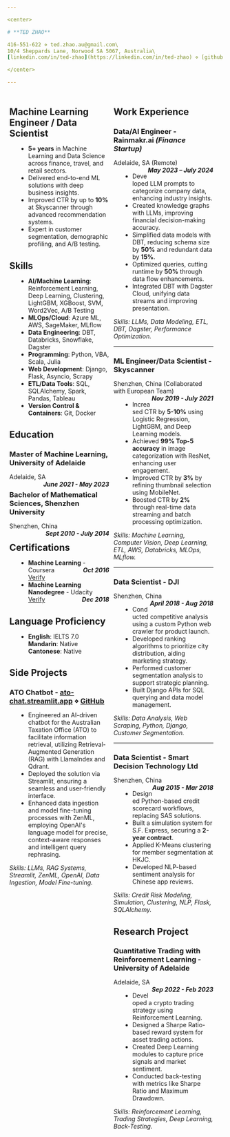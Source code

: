 ```yaml
---

<center>

# **TED ZHAO**

416-551-622 ⋄ ted.zhao.au@gmail.com\
10/4 Sheppards Lane, Norwood SA 5067, Australia\
[linkedin.com/in/ted-zhao](https://linkedin.com/in/ted-zhao) ⋄ [github.com/tade0726](https://github.com/tade0726)

</center>

---
```


<style>
.column {
  float: left;
  width: 48%;
  padding: 1%;
  box-sizing: border-box;
}
.row:after {
  content: "";
  display: table;
  clear: both;
}
h2, h3 {
  margin-bottom: 5px;
  font-weight: bold;
}
.date {
  float: right;
  font-style: italic;
}
hr {
  border: none;
  border-top: 1px solid #ccc;
  margin: 10px 0;
}
ul {
  margin-left: 20px;
}
</style>

<div class="row">
  <div class="column">

## **Machine Learning Engineer / Data Scientist**

- **5+ years** in Machine Learning and Data Science across finance, travel, and retail sectors.
- Delivered end-to-end ML solutions with deep business insights.
- Improved CTR by up to **10%** at Skyscanner through advanced recommendation systems.
- Expert in customer segmentation, demographic profiling, and A/B testing.

## **Skills**

- **AI/Machine Learning**: Reinforcement Learning, Deep Learning, Clustering, LightGBM, XGBoost, SVM, Word2Vec, A/B Testing
- **MLOps/Cloud**: Azure ML, AWS, SageMaker, MLflow
- **Data Engineering**: DBT, Databricks, Snowflake, Dagster
- **Programming**: Python, VBA, Scala, Julia
- **Web Development**: Django, Flask, Asyncio, Scrapy
- **ETL/Data Tools**: SQL, SQLAlchemy, Spark, Pandas, Tableau
- **Version Control & Containers**: Git, Docker

## **Education**

### **Master of Machine Learning**, University of Adelaide

Adelaide, SA  <span class="date">**June 2021 - May 2023**</span>

### **Bachelor of Mathematical Sciences**, Shenzhen University

Shenzhen, China  <span class="date">**Sept 2010 - July 2014**</span>

## **Certifications**

- **Machine Learning** - Coursera <span class="date">**Oct 2016**</span> [Verify](https://www.coursera.org/account/accomplishments/verify/Q89DMB9RYYTB)
- **Machine Learning Nanodegree** - Udacity <span class="date">**Dec 2018**</span> [Verify](https://graduation.udacity.com/confirm/PKAQPLU2)

## **Language Proficiency**

- **English**: IELTS 7.0  **Mandarin**: Native  **Cantonese**: Native


## **Side Projects**

### **ATO Chatbot** - [ato-chat.streamlit.app](https://ato-chat.streamlit.app/) ⋄ [GitHub](https://github.com/tade0726/ato_chatbot)

- Engineered an AI-driven chatbot for the Australian Taxation Office (ATO) to facilitate information retrieval, utilizing Retrieval-Augmented Generation (RAG) with LlamaIndex and Qdrant.
- Deployed the solution via Streamlit, ensuring a seamless and user-friendly interface.
- Enhanced data ingestion and model fine-tuning processes with ZenML, employing OpenAI's language model for precise, context-aware responses and intelligent query rephrasing.

*Skills: LLMs, RAG Systems, Streamlit, ZenML, OpenAI, Data Ingestion, Model Fine-tuning.*

  </div>
  <div class="column">

## **Work Experience**

### **Data/AI Engineer** - Rainmakr.ai *(Finance Startup)*

Adelaide, SA (Remote) <span class="date">**May 2023 – July 2024**</span>

- Developed LLM prompts to categorize company data, enhancing industry insights.
- Created knowledge graphs with LLMs, improving financial decision-making accuracy.
- Simplified data models with DBT, reducing schema size by **50%** and redundant data by **15%**.
- Optimized queries, cutting runtime by **50%** through data flow enhancements.
- Integrated DBT with Dagster Cloud, unifying data streams and improving presentation.

*Skills: LLMs, Data Modeling, ETL, DBT, Dagster, Performance Optimization.*

---

### **ML Engineer/Data Scientist** - Skyscanner

Shenzhen, China (Collaborated with European Team) <span class="date">**Nov 2019 - July 2021**</span>

- Increased CTR by **5-10%** using Logistic Regression, LightGBM, and Deep Learning models.
- Achieved **99% Top-5 accuracy** in image categorization with ResNet, enhancing user engagement.
- Improved CTR by **3%** by refining thumbnail selection using MobileNet.
- Boosted CTR by **2%** through real-time data streaming and batch processing optimization.

*Skills: Machine Learning, Computer Vision, Deep Learning, ETL, AWS, Databricks, MLOps, MLflow.*

---

### **Data Scientist** - DJI

Shenzhen, China <span class="date">**April 2018 - Aug 2018**</span>

- Conducted competitive analysis using a custom Python web crawler for product launch.
- Developed ranking algorithms to prioritize city distribution, aiding marketing strategy.
- Performed customer segmentation analysis to support strategic planning.
- Built Django APIs for SQL querying and data model management.

*Skills: Data Analysis, Web Scraping, Python, Django, Customer Segmentation.*

---

### **Data Scientist** - Smart Decision Technology Ltd

Shenzhen, China <span class="date">**Aug 2015 - Mar 2018**</span>

- Designed Python-based credit scorecard workflows, replacing SAS solutions.
- Built a simulation system for S.F. Express, securing a **2-year contract**.
- Applied K-Means clustering for member segmentation at HKJC.
- Developed NLP-based sentiment analysis for Chinese app reviews.

*Skills: Credit Risk Modeling, Simulation, Clustering, NLP, Flask, SQLAlchemy.*

## **Research Project**

### **Quantitative Trading with Reinforcement Learning** - University of Adelaide

Adelaide, SA <span class="date">**Sep 2022 - Feb 2023**</span>

- Developed a crypto trading strategy using Reinforcement Learning.
- Designed a Sharpe Ratio-based reward system for asset trading actions.
- Created Deep Learning modules to capture price signals and market sentiment.
- Conducted back-testing with metrics like Sharpe Ratio and Maximum Drawdown.

*Skills: Reinforcement Learning, Trading Strategies, Deep Learning, Back-Testing.*

  </div>
</div>
